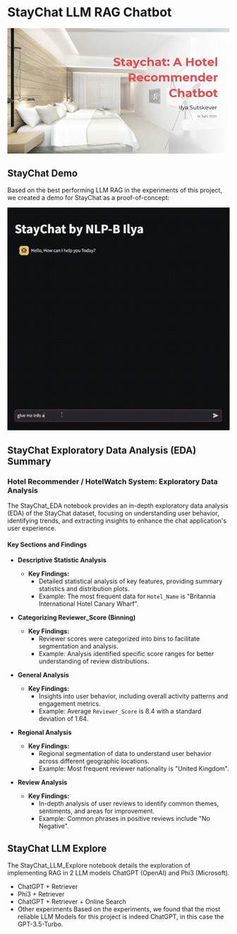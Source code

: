 
# StayChat LLM RAG Chatbot

![StayChat Presentation](images/StayChat_Presentation.gif)

## StayChat Demo
Based on the best performing LLM RAG in the experiments of this project, we created a demo for StayChat as a proof-of-concept:

![StayChat Demo](images/staychat-demo.gif)


## StayChat Exploratory Data Analysis (EDA) Summary

### Hotel Recommender / HotelWatch System: Exploratory Data Analysis
The StayChat_EDA notebook provides an in-depth exploratory data analysis (EDA) of the StayChat dataset, focusing on understanding user behavior, identifying trends, and extracting insights to enhance the chat application's user experience.

#### Key Sections and Findings

- **Descriptive Statistic Analysis**
  - **Key Findings:**
    - Detailed statistical analysis of key features, providing summary statistics and distribution plots.
    - Example: The most frequent data for `Hotel_Name` is "Britannia International Hotel Canary Wharf".

- **Categorizing Reviewer_Score (Binning)**
  - **Key Findings:**
    - Reviewer scores were categorized into bins to facilitate segmentation and analysis.
    - Example: Analysis identified specific score ranges for better understanding of review distributions.

- **General Analysis**
  - **Key Findings:**
    - Insights into user behavior, including overall activity patterns and engagement metrics.
    - Example: Average `Reviewer_Score` is 8.4 with a standard deviation of 1.64.

- **Regional Analysis**
  - **Key Findings:**
    - Regional segmentation of data to understand user behavior across different geographic locations.
    - Example: Most frequent reviewer nationality is "United Kingdom".

- **Review Analysis**
  - **Key Findings:**
    - In-depth analysis of user reviews to identify common themes, sentiments, and areas for improvement.
    - Example: Common phrases in positive reviews include "No Negative".

## StayChat LLM Explore

The StayChat_LLM_Explore notebook details the exploration of implementing RAG in 2 LLM models ChatGPT (OpenAI) and Phi3 (Microsoft).

 - ChatGPT + Retriever
 - Phi3 + Retriever
 - ChatGPT + Retriever + Online Search
 - Other experiments
Based on the experiments, we found that the most reliable LLM Models for this project is indeed ChatGPT, in this case the GPT-3.5-Turbo.
